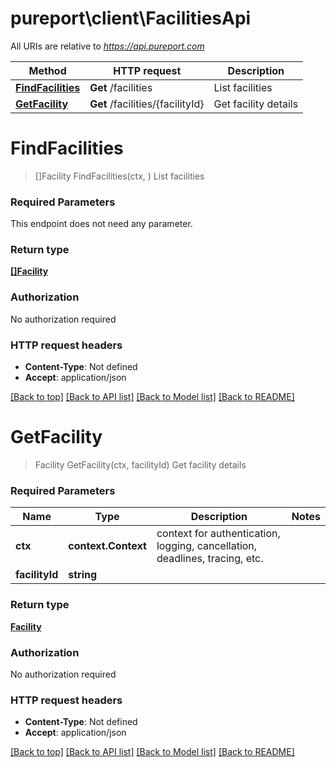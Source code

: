 # pureport\client\FacilitiesApi

All URIs are relative to *https://api.pureport.com*

Method | HTTP request | Description
------------- | ------------- | -------------
[**FindFacilities**](FacilitiesApi.md#FindFacilities) | **Get** /facilities | List facilities
[**GetFacility**](FacilitiesApi.md#GetFacility) | **Get** /facilities/{facilityId} | Get facility details


# **FindFacilities**
> []Facility FindFacilities(ctx, )
List facilities



### Required Parameters
This endpoint does not need any parameter.

### Return type

[**[]Facility**](Facility.md)

### Authorization

No authorization required

### HTTP request headers

 - **Content-Type**: Not defined
 - **Accept**: application/json

[[Back to top]](#) [[Back to API list]](../README.md#documentation-for-api-endpoints) [[Back to Model list]](../README.md#documentation-for-models) [[Back to README]](../README.md)

# **GetFacility**
> Facility GetFacility(ctx, facilityId)
Get facility details



### Required Parameters

Name | Type | Description  | Notes
------------- | ------------- | ------------- | -------------
 **ctx** | **context.Context** | context for authentication, logging, cancellation, deadlines, tracing, etc.
  **facilityId** | **string**|  | 

### Return type

[**Facility**](Facility.md)

### Authorization

No authorization required

### HTTP request headers

 - **Content-Type**: Not defined
 - **Accept**: application/json

[[Back to top]](#) [[Back to API list]](../README.md#documentation-for-api-endpoints) [[Back to Model list]](../README.md#documentation-for-models) [[Back to README]](../README.md)

